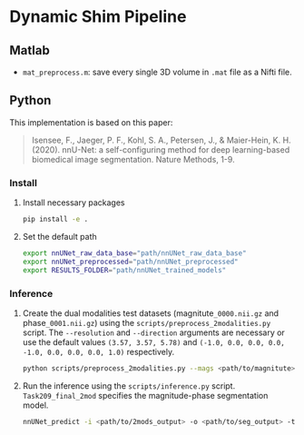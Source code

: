 # Dynamic Shim Pipeline

## Matlab
+ `mat_preprocess.m`: save every single 3D volume in `.mat` file as a Nifti file.


## Python
This implementation is based on this paper:
> Isensee, F., Jaeger, P. F., Kohl, S. A., Petersen, J., & Maier-Hein, K. H. (2020). nnU-Net: a self-configuring method for deep learning-based biomedical image segmentation. Nature Methods, 1-9.

### Install
1. Install necessary packages
    ```bash
    pip install -e .
    ```
2. Set the default path
    ```bash
    export nnUNet_raw_data_base="path/nnUNet_raw_data_base"
    export nnUNet_preprocessed="path/nnUNet_preprocessed"
    export RESULTS_FOLDER="path/nnUNet_trained_models"
    ```
    

### Inference
1. Create the dual modalities test datasets (magnitute`_0000.nii.gz` and phase`_0001.nii.gz`) using the `scripts/preprocess_2modalities.py` script. The `--resolution` and `--direction` arguments are necessary or use the default values `(3.57, 3.57, 5.78)` and `(-1.0, 0.0, 0.0, 0.0, -1.0, 0.0, 0.0, 0.0, 1.0)` respectively.
    ```bash
    python scripts/preprocess_2modalities.py --mags <path/to/magnitute> --phases <path/to/phase> --masks <path/to/mask> --out <path/to/2mods_output> --resolution res --direction dir
    ```
2. Run the inference using the `scripts/inference.py` script. `Task209_final_2mod` specifies the magnitude-phase segmentation model.
    ```bash
    nnUNet_predict -i <path/to/2mods_output> -o <path/to/seg_output> -tr nnUNetTrainerV2 -ctr nnUNetTrainerV2CascadeFullRes -m 3d_fullres -p nnUNetPlansv2.1 -t Task209_final_2mod
    ```